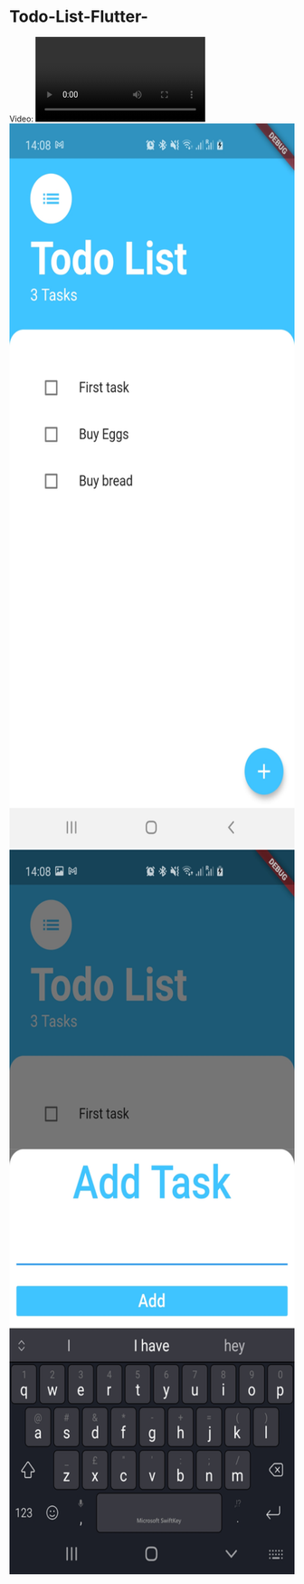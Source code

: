 # Todo-List-Flutter-

Video:
<video>
<source src="./TodoList_output/todolist.mp4" type="video/mp4">
</video>
<br>
<img src="./TodoList_output/ss1.jpg" widht="720" height="1280"/>
<br>
<img src="./TodoList_output/ss2.jpg" widht="720" height="1280"/>


